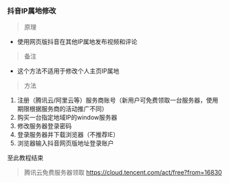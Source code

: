 ### 抖音IP属地修改

> 原理
- 使用网页版抖音在其他IP属地发布视频和评论</br>
> 备注
- 这个方法不适用于修改个人主页IP属地

> 方法

1. 注册（腾讯云/阿里云等）服务商账号（新用户可免费领取一台服务器，使用期限根据服务商的活动推广不同）
2. 购买一台指定地域IP的window服务器
3. 修改服务器登录密码
4. 登录服务器并下载浏览器（不推荐IE）
5. 浏览器输入抖音网页版地址登录账户

至此教程结束

> 腾讯云免费服务器领取 https://cloud.tencent.com/act/free?from=16830
